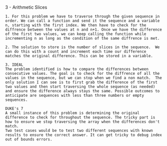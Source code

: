 3 - Arithmetic Slices

    1. For this problem we have to traverse through the given sequence in order. We can call a function and send it the sequence and a variable n, starting with the first index. We then have to check for the diffrence between the values at n and n+1. Once we have the difference of the first two values, we can keep calling the function while incrementing n as long as the condition of the same diffrence is met.

    2. The solution to store is the number of slices in the sequence.  We can do this with a count and increment each time our difference matches the original difference. This can be stored in a variable.

    3. IDEAL
    The problem identified is how to compare the differences between consecutive values. The goal is to check for the diffrence of all the values in the sequence, but we can stop when we find a non match.  The only solution I can see is to first grab the difference of the first two values and then start traversing the whole sequence (as needed) and ensure the difference always stays the same. Possible outcomes to anticipate are sequences with less than three numbers or empty sequences.

    DUKE's 7
    A small instance of this problem is determining the original difference to check for throughout the sequence. The tricky part is how to ensure we stop traversing the array when the differences don't match.
    Two test cases would be to test two different sequences with known results to ensure the correct answer. It can get tricky to debug index out of bounds errors.

